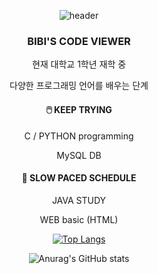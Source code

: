 <div align="center">
  
![header](https://capsule-render.vercel.app/api?type=rounded&reversal=false&color=gradient&customColorList=15&height=120&section=footer&text=BIBI'S_CODE_VIEWER&animation=twinkling&&fontSize=40)




###  **BIBI'S CODE VIEWER**
현재 대학교 1학년 재학 중

다양한 프로그래밍 언어를 배우는 단계




#### 🖱️ **KEEP TRYING**
C / PYTHON programming
	
MySQL DB 




#### 📖 **SLOW PACED SCHEDULE**
JAVA STUDY 
	
WEB basic (HTML) 

	
	

[![Top Langs](https://github-readme-stats.vercel.app/api/top-langs/?username=Jangyubi&layout=compact)](https://github.com/Jangyubi/github-readme-stats)
	
![Anurag's GitHub stats](https://github-readme-stats.vercel.app/api?username=Jangyubi&show_icons=true&theme=buefy)
  
 </div>

